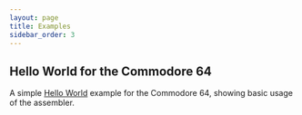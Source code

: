 ```yaml
---
layout: page
title: Examples
sidebar_order: 3
---
```

## Hello World for the Commodore 64

A simple [Hello World](hello-world-c64.html) example for the Commodore 64, showing basic usage of the assembler.

